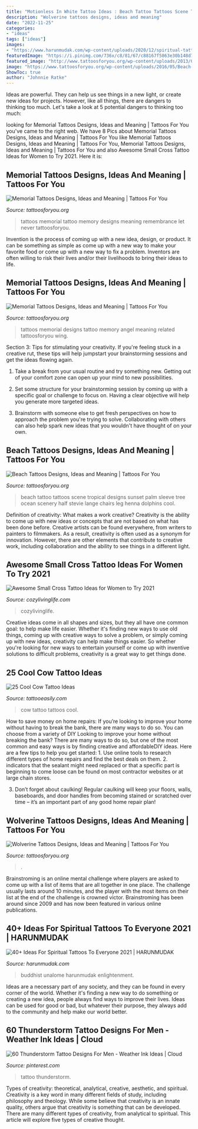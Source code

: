 ```yaml
---
title: "Motionless In White Tattoo Ideas : Beach Tattoo Tattoos Scene Tropical Designs Sunset Palm Sleeve Tree Ocean Scenery Half Stevie Lange Chairs Leg Henna Dolphins Cool"
description: "Wolverine tattoos designs, ideas and meaning"
date: "2022-11-25"
categories:
- "ideas"
tags: ["ideas"]
images:
- "https://www.harunmudak.com/wp-content/uploads/2020/12/spiritual-tattoos-23-1152x1536.jpg"
featuredImage: "https://i.pinimg.com/736x/c8/81/67/c88167f5863e30b148d7d08936ff4a01.jpg"
featured_image: "http://www.tattoosforyou.org/wp-content/uploads/2013/09/Memorial-Tattoos-Designs.jpg"
image: "https://www.tattoosforyou.org/wp-content/uploads/2016/05/Beach-Tattoo.jpg"
ShowToc: true
author: "Johnnie Ratke"
---
```



Ideas are powerful. They can help us see things in a new light, or create new ideas for projects. However, like all things, there are dangers to thinking too much. Let's take a look at 5 potential dangers to thinking too much:

	

		
looking for Memorial Tattoos Designs, Ideas and Meaning | Tattoos For You you've came to the right web. We have 8 Pics about Memorial Tattoos Designs, Ideas and Meaning | Tattoos For You like Memorial Tattoos Designs, Ideas and Meaning | Tattoos For You, Memorial Tattoos Designs, Ideas and Meaning | Tattoos For You and also Awesome Small Cross Tattoo Ideas for Women to Try 2021. Here it is:
		
    
## Memorial Tattoos Designs, Ideas And Meaning | Tattoos For You

<img loading=lazy src="http://www.tattoosforyou.org/wp-content/uploads/2013/09/In-Memory-of-Tattoo.jpg" onerror="this.onerror=null;this.src='https://tse3.mm.bing.net/th?id=OIP.MwiH3Ztx4m-pMPYShkH9EwHaJ3&amp;pid=15.1';" alt="Memorial Tattoos Designs, Ideas and Meaning | Tattoos For You">

_Source: tattoosforyou.org_

>tattoos memorial tattoo memory designs meaning remembrance let never tattoosforyou. 

	

Invention is the process of coming up with a new idea, design, or product. It can be something as simple as come up with a new way to make your favorite food or come up with a new way to fix a problem. Inventors are often willing to risk their lives and/or their livelihoods to bring their ideas to life.

    
## Memorial Tattoos Designs, Ideas And Meaning | Tattoos For You

<img loading=lazy src="http://www.tattoosforyou.org/wp-content/uploads/2013/09/Memorial-Tattoos-Designs.jpg" onerror="this.onerror=null;this.src='https://tse3.mm.bing.net/th?id=OIP.0sOhd050vuguWGmda7L3UwHaJ4&amp;pid=15.1';" alt="Memorial Tattoos Designs, Ideas and Meaning | Tattoos For You">

_Source: tattoosforyou.org_

>tattoos memorial designs tattoo memory angel meaning related tattoosforyou wing. 

	

Section 3: Tips for stimulating your creativity.
If you're feeling stuck in a creative rut, these tips will help jumpstart your brainstorming sessions and get the ideas flowing again.
1. Take a break from your usual routine and try something new. Getting out of your comfort zone can open up your mind to new possibilities.

2. Set some structure for your brainstorming session by coming up with a specific goal or challenge to focus on. Having a clear objective will help you generate more targeted ideas.

3. Brainstorm with someone else to get fresh perspectives on how to approach the problem you're trying to solve. Collaborating with others can also help spark new ideas that you wouldn't have thought of on your own.

    
## Beach Tattoos Designs, Ideas And Meaning | Tattoos For You

<img loading=lazy src="https://www.tattoosforyou.org/wp-content/uploads/2016/05/Beach-Tattoo.jpg" onerror="this.onerror=null;this.src='https://tse1.mm.bing.net/th?id=OIP.s7TC-xppPvAe54Dv2gd_mgHaMr&amp;pid=15.1';" alt="Beach Tattoos Designs, Ideas and Meaning | Tattoos For You">

_Source: tattoosforyou.org_

>beach tattoo tattoos scene tropical designs sunset palm sleeve tree ocean scenery half stevie lange chairs leg henna dolphins cool. 

	

Definition of creativity: What makes a work creative?
Creativity is the ability to come up with new ideas or concepts that are not based on what has been done before. Creative artists can be found everywhere, from writers to painters to filmmakers. As a result, creativity is often used as a synonym for innovation. However, there are other elements that contribute to creative work, including collaboration and the ability to see things in a different light.

    
## Awesome Small Cross Tattoo Ideas For Women To Try 2021

<img loading=lazy src="https://cozylivinglife.com/wp-content/uploads/2021/06/12-2.jpg" onerror="this.onerror=null;this.src='https://tse1.mm.bing.net/th?id=OIP.8xONKVH_nDS6sbGtzlbkNAHaLH&amp;pid=15.1';" alt="Awesome Small Cross Tattoo Ideas for Women to Try 2021">

_Source: cozylivinglife.com_

>cozylivinglife. 

	

Creative ideas come in all shapes and sizes, but they all have one common goal: to help make life easier. Whether it's finding new ways to use old things, coming up with creative ways to solve a problem, or simply coming up with new ideas, creativity can help make things easier. So whether you're looking for new ways to entertain yourself or come up with inventive solutions to difficult problems, creativity is a great way to get things done.

    
## 25 Cool Cow Tattoo Ideas

<img loading=lazy src="http://www.tattooeasily.com/wp-content/uploads/2013/07/cow-tattoo-17.jpg" onerror="this.onerror=null;this.src='https://tse1.mm.bing.net/th?id=OIP.0694588QpZRhLifqyVGWswHaLG&amp;pid=15.1';" alt="25 Cool Cow Tattoo Ideas">

_Source: tattooeasily.com_

>cow tattoo tattoos cool. 

	

How to save money on home repairs: If you’re looking to improve your home without having to break the bank, there are many ways to do so. You can choose from a variety of DIY
Looking to improve your home without breaking the bank? There are many ways to do so, but one of the most common and easy ways is by finding creative and affordableDIY ideas. Here are a few tips to help you get started: 1. Use online tools to research different types of home repairs and find the best deals on them.
2. indicators that the sealant might need replaced or that a specific part is beginning to come loose can be found on most contractor websites or at large chain stores.

3. Don’t forget about caulking! Regular caulking will keep your floors, walls, baseboards, and door handles from becoming stained or scratched over time – it’s an important part of any good home repair plan! 
    
## Wolverine Tattoos Designs, Ideas And Meaning | Tattoos For You

<img loading=lazy src="https://www.tattoosforyou.org/wp-content/uploads/2016/03/Wolverine-Tattoos.jpg" onerror="this.onerror=null;this.src='https://tse3.mm.bing.net/th?id=OIP.F-GSPG6mucatXitiuz7XCgHaJ6&amp;pid=15.1';" alt="Wolverine Tattoos Designs, Ideas and Meaning | Tattoos For You">

_Source: tattoosforyou.org_

>. 

	

Brainstroming is an online mental challenge where players are asked to come up with a list of items that are all together in one place. The challenge usually lasts around 10 minutes, and the player with the most items on their list at the end of the challenge is crowned victor. Brainstroming has been around since 2009 and has now been featured in various online publications.

    
## 40+ Ideas For Spiritual Tattoos To Everyone 2021 | HARUNMUDAK

<img loading=lazy src="https://www.harunmudak.com/wp-content/uploads/2020/12/spiritual-tattoos-23-1152x1536.jpg" onerror="this.onerror=null;this.src='https://tse1.mm.bing.net/th?id=OIP.K8jynnELtW_geg6xLH7xdgHaJ4&amp;pid=15.1';" alt="40+ Ideas For Spiritual Tattoos To Everyone 2021 | HARUNMUDAK">

_Source: harunmudak.com_

>buddhist unalome harunmudak enlightenment. 

	

Ideas are a necessary part of any society, and they can be found in every corner of the world. Whether it's finding a new way to do something or creating a new idea, people always find ways to improve their lives. Ideas can be used for good or bad, but whatever their purpose, they always add to the community and help make our world better.

    
## 60 Thunderstorm Tattoo Designs For Men - Weather Ink Ideas | Cloud

<img loading=lazy src="https://i.pinimg.com/736x/c8/81/67/c88167f5863e30b148d7d08936ff4a01.jpg" onerror="this.onerror=null;this.src='https://tse1.mm.bing.net/th?id=OIP.pCQrWQgQKVS2U6truxiblQHaJQ&amp;pid=15.1';" alt="60 Thunderstorm Tattoo Designs For Men - Weather Ink Ideas | Cloud">

_Source: pinterest.com_

>tattoo thunderstorm. 

	

Types of creativity: theoretical, analytical, creative, aesthetic, and spiritual.
Creativity is a key word in many different fields of study, including philosophy and theology. While some believe that creativity is an innate quality, others argue that creativity is something that can be developed. There are many different types of creativity, from analytical to spiritual. This article will explore five types of creative thought.

